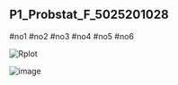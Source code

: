 ## P1_Probstat_F_5025201028

#no1
#no2
#no3
#no4
#no5
#no6

![Rplot](https://user-images.githubusercontent.com/90663373/162555221-ef420793-4f59-430b-a0fa-b443d52974b1.png)


![image](https://user-images.githubusercontent.com/90663373/162555248-fd828c7b-7315-434b-abdc-c99c49b5bbef.png)




